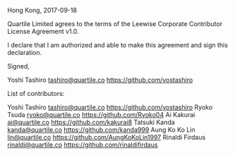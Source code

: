 Hong Kong, 2017-09-18

Quartile Limited agrees to the terms of the Leewise Corporate Contributor License Agreement v1.0.

I declare that I am authorized and able to make this agreement and sign this declaration.

Signed,

Yoshi Tashiro tashiro@quartile.co https://github.com/yostashiro

List of contributors:

Yoshi Tashiro tashiro@quartile.co https://github.com/yostashiro
Ryoko Tsuda ryoko@quartile.co https://github.com/Ryoko04
Ai Kakurai ai@quartile.co https://github.com/kakurai8
Tatsuki Kanda kanda@quartile.co https://github.com/kanda999
Aung Ko Ko Lin lin@quartile.co https://github.com/AungKoKoLin1997
Rinaldi Firdaus rinaldi@quartile.co https://github.com/rinaldifirdaus
